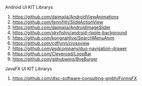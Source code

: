 Android UI KIT Librarys
1. https://github.com/daimajia/AndroidViewAnimations
2. https://github.com/fennifith/SlideActionView
3. https://github.com/daimajia/AndroidImageSlider
4. https://github.com/skyfishjy/android-ripple-background
5. https://github.com/kongnanlive/SearchMenuAnim
6. https://github.com/cdflynn/crossview
7. https://github.com/psdcompany/duo-navigation-drawer
8. https://github.com/Cleveroad/LoopBar
9. https://github.com/githubwing/ByeBurger

JavaFX UI KIT Librarys
1. https://github.com/dlsc-software-consulting-gmbh/FormsFX
